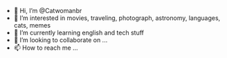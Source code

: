 - 👋 Hi, I’m @Catwomanbr
- 👀 I’m interested in movies, traveling, photograph, astronomy, languages, cats, memes
- 🌱 I’m currently learning english and tech stuff
- 💞️ I’m looking to collaborate on ...
- 📫 How to reach me ...

<!---
Catwomanbr/Catwomanbr is a ✨ special ✨ repository because its `README.md` (this file) appears on your GitHub profile.
You can click the Preview link to take a look at your changes.
--->
